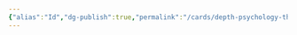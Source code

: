 ```yaml
---
{"alias":"Id","dg-publish":true,"permalink":"/cards/depth-psychology-theory/identity-pair/","dgPassFrontmatter":true,"noteIcon":"1","created":"2023-04-24T11:33:12.694+02:00","updated":"2023-04-24T16:06:54.716+02:00"}
---
```



